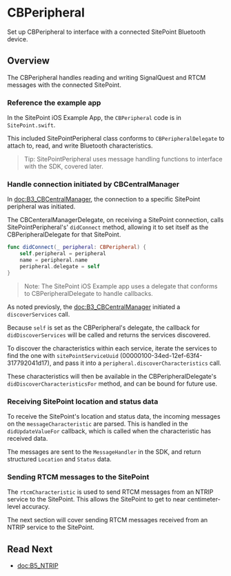 # CBPeripheral

Set up CBPeripheral to interface with a connected SitePoint Bluetooth device.

## Overview

The CBPeripheral handles reading and writing SignalQuest and RTCM messages with the connected SitePoint.

### Reference the example app

In the SitePoint iOS Example App, the `CBPeripheral` code is in `SitePoint.swift`.

This included SitePointPeripheral class conforms to `CBPeripheralDelegate` to attach to, read, and write Bluetooth characteristics.

> Tip: SitePointPeripheral uses message handling functions to interface with the SDK, covered later.

### Handle connection initiated by CBCentralManager

In <doc:B3_CBCentralManager>, the connection to a specific SitePoint peripheral was initiated.

The CBCenteralManagerDelegate, on receiving a SitePoint connection, calls SitePointPeripheral's' `didConnect` method, allowing it to set itself as the CBPeripheralDelegate for that SitePoint.

```swift
func didConnect(_ peripheral: CBPeripheral) {
    self.peripheral = peripheral
    name = peripheral.name
    peripheral.delegate = self
}
```

> Note: The SitePoint iOS Example app uses a delegate that conforms to CBPeripheralDelegate to handle callbacks.

As noted previosly, the <doc:B3_CBCentralManager> initiated a `discoverServices` call.

Because `self` is set as the CBPeripheral's delegate, the callback for `didDiscoverServices` will be called and returns the services discovered. 

To discover the characteristics within each service, iterate the services to find the one with `sitePointServiceUuid` (00000100-34ed-12ef-63f4-317792041d17), and pass it into a `peripheral.discoverCharacteristics` call.

These characteristics will then be available in the CBPeripheralDelegate's `didDiscoverCharacteristicsFor` method, and can be bound for future use.

### Receiving SitePoint location and status data

To receive the SitePoint's location and status data, the incoming messages on the `messageCharacteristic` are parsed. This is handled in the `didUpdateValueFor` callback, which is called when the characteristic has received data.

The messages are sent to the `MessageHandler` in the SDK, and return structured ``Location`` and ``Status`` data.

<!--TODO: Add more info here-->

### Sending RTCM messages to the SitePoint

The `rtcmCharacteristic` is used to send RTCM messages from an NTRIP service to the SitePoint. This allows the SitePoint to get to near centimeter-level accuracy.

The next section will cover sending RTCM messages received from an NTRIP service to the SitePoint.

## Read Next

- <doc:B5_NTRIP>
